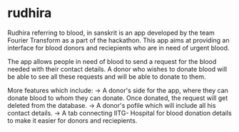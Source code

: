 # rudhira

Rudhira referring to blood, in sanskrit is an app developed by the team Fourier Transform as a part of the hackathon. This app aims at providing an interface for blood donors and reciepients who are in need of urgent blood.

The app allows people in need of blood to send a request for the blood needed with their contact details. A donor who wishes to donate blood will be able to see all these requests and will be able to donate to them.

More features which include:
-> A donor's side for the app, where they can donate blood to whom they can donate. Once donated, the request will get deleted from the database.
-> A donor's pofile which will include all his contact details.
-> A tab connecting IITG- Hospital for blood donation details to make it easier for donors and reciepients.

